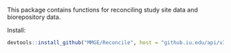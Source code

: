 This package contains functions for reconciling study site data and biorepository data.

Install:

``` r
devtools::install_github("MMGE/Reconcile", host = "github.iu.edu/api/v3")
```
